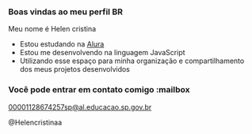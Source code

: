 ### Boas vindas ao meu perfil BR

Meu nome é Helen cristina

- Estou estudando na [Alura](https://www.alura.com.br)
- Estou me desenvolvendo na linguagem JavaScript
- Utilizando esse espaço para minha organização e compartilhamento dos meus projetos desenvolvidos

### Você pode entrar em contato comigo :mailbox

00001128674257sp@al.educacao.sp.gov.br

@Helencristinaa

